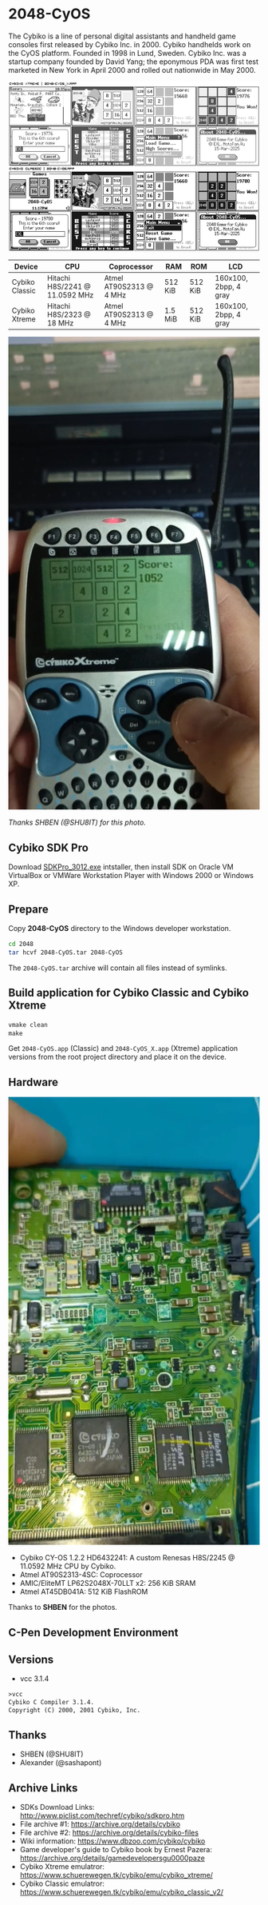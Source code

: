 2048-CyOS
=========

The Cybiko is a line of personal digital assistants and handheld game consoles first released by Cybiko Inc. in 2000. Cybiko handhelds work on the CyOS platform. Founded in 1998 in Lund, Sweden. Cybiko Inc. was a startup company founded by David Yang; the eponymous PDA was first test marketed in New York in April 2000 and rolled out nationwide in May 2000.

![2048-ARIPOS Screenshot](../image/2048-CyOS-Screenshot.png)

| Device         | CPU                              | Coprocessor             | RAM     | ROM     | LCD                   |
|----------------|----------------------------------|-------------------------|---------|---------|-----------------------|
| Cybiko Classic | Hitachi H8S/2241 @ 11.0592 MHz   | Atmel AT90S2313 @ 4 MHz | 512 KiB | 512 KiB | 160x100, 2bpp, 4 gray |
| Cybiko Xtreme  | Hitachi H8S/2323 @ 18 MHz        | Atmel AT90S2313 @ 4 MHz | 1.5 MiB | 512 KiB | 160x100, 2bpp, 4 gray |

![2048-ARIPOS on C-Pen 600MX Photo](../image/2048-CyOS-Cybiko-Xtreme-Photo-1.jpg)

*Thanks SHBEN (@SHU8IT) for this photo.*

## Cybiko SDK Pro

Download [SDKPro_3012.exe](http://www.piclist.com/images/cybiko/SDKPro_3012.exe) intstaller, then install SDK on Oracle VM VirtualBox or VMWare Workstation Player with Windows 2000 or Windows XP.

## Prepare

Copy **2048-CyOS** directory to the Windows developer workstation.

```sh
cd 2048
tar hcvf 2048-CyOS.tar 2048-CyOS
```

The `2048-CyOS.tar` archive will contain all files instead of symlinks.

## Build application for Cybiko Classic and Cybiko Xtreme

```bat
vmake clean
make
```

Get `2048-CyOS.app` (Classic) and `2048-CyOS_X.app` (Xtreme) application versions from the root project directory and place it on the device.

## Hardware

![Hardware Photo 1](../image/hw/Cybiko-Classic_Photo_1.jpg)

* Cybiko CY-OS 1.2.2 HD6432241: A custom Renesas H8S/2245 @ 11.0592 MHz CPU by Cybiko.
* Atmel AT90S2313-4SC: Coprocessor
* AMIC/EliteMT LP62S2048X-70LLT x2: 256 KiB SRAM
* Atmel AT45DB041A: 512 KiB FlashROM

Thanks to **SHBEN** for the photos.

## C-Pen Development Environment

## Versions

* vcc 3.1.4

```
>vcc
Cybiko C Compiler 3.1.4.
Copyright (C) 2000, 2001 Cybiko, Inc.
```

## Thanks

* SHBEN (@SHU8IT)
* Alexander (@sashapont)

## Archive Links

* SDKs Download Links: http://www.piclist.com/techref/cybiko/sdkpro.htm
* File archive #1: https://archive.org/details/cybiko
* File archive #2: https://archive.org/details/cybiko-files
* Wiki information: https://www.dbzoo.com/cybiko/cybiko
* Game developer's guide to Cybiko book by Ernest Pazera: https://archive.org/details/gamedevelopersgu0000paze
* Cybiko Xtreme emulatror: https://www.schuerewegen.tk/cybiko/emu/cybiko_xtreme/
* Cybiko Classic emulatror: https://www.schuerewegen.tk/cybiko/emu/cybiko_classic_v2/
